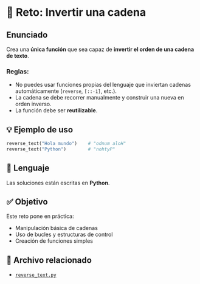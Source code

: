 # 🔁 Reto: Invertir una cadena

## Enunciado

Crea una **única función** que sea capaz de **invertir el orden de una cadena de texto**.

### Reglas:

- No puedes usar funciones propias del lenguaje que inviertan cadenas automáticamente (`reverse`, `[::-1]`, etc.).
- La cadena se debe recorrer manualmente y construir una nueva en orden inverso.
- La función debe ser **reutilizable**.

## 💡 Ejemplo de uso

```python
reverse_text("Hola mundo")    # "odnum aloH"
reverse_text("Python")        # "nohtyP"
```

## 🐍 Lenguaje
Las soluciones están escritas en **Python**.

## ✅ Objetivo
Este reto pone en práctica:
- Manipulación básica de cadenas
- Uso de bucles y estructuras de control
- Creación de funciones simples

## 📁 Archivo relacionado
- [`reverse_text.py`](./reverse_text.py)

